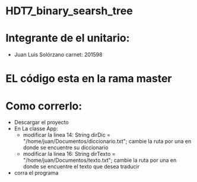 # HDT7_binary_searsh_tree

# Integrante de el unitario:
- Juan Luis Solórzano carnet: 201598

# EL código esta en la rama master

# Como correrlo:
- Descargar el proyecto
- En La classe App:
  - modificar la linea 14: String dirDic = "/home/juan/Documentos/diccionario.txt"; cambie la ruta por una en donde se encuentre su diccionario
  - modificar la linea 16:    String dirTexto = "/home/juan/Documentos/texto.txt"; cambie la ruta por una en donde se encuentre el texto que desea traducir
- corra el programa

